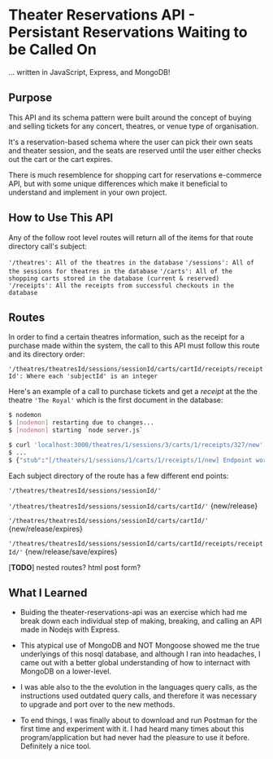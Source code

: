 # Theater Reservations API - Persistant Reservations Waiting to be Called On
 ... written in JavaScript, Express, and MongoDB!


## Purpose

This API and its schema pattern were built around the concept of buying and selling tickets for any concert, theatres, or venue type of organisation.

It's a reservation-based schema where the user can pick their own seats and theater session, and the seats are reserved until the user either checks out the cart or the cart expires.

There is much resemblence for shopping cart for reservations e-commerce API, but with some unique differences which make it beneficial to understand and implement in your own project.

## How to Use This API

Any of the follow root level routes will return all of the items for that route directory call's subject:

`'/theatres': All of the theatres in the database`
`'/sessions': All of the sessions for theatres in the database`
`'/carts': All of the shopping carts stored in the database (current & reserved)`
`'/receipts': All the receipts from successful checkouts in the database`

## Routes

In order to find a certain theatres information, such as the receipt for a purchase made within the system, the call to this API must follow this route and its directory order:

`'/theatres/theatresId/sessions/sessionId/carts/cartId/receipts/receiptId': Where each 'subjectId' is an integer`

Here's an example of a call to purchase tickets and get a *receipt* at the the theatre `'The Royal'` which is the first document in the database:

```sh
$ nodemon
$ [nodemon] restarting due to changes...
$ [nodemon] starting `node server.js`

$ curl 'localhost:3000/theatres/1/sessions/3/carts/1/receipts/327/new'
$ ... 
$ {"stub":"[/theaters/1/sessions/1/carts/1/receipts/1/new] Endpoint works!"}%

```

Each subject directory of the route has a few different end points:

`'/theatres/theatresId/sessions/sessionId/'`

`'/theatres/theatresId/sessions/sessionId/carts/cartId/'` {new/release}

`'/theatres/theatresId/sessions/sessionId/carts/cartId/'` {new/release/expires}

`'/theatres/theatresId/sessions/sessionId/carts/cartId/receipts/receiptId/'` {new/release/save/expires}


[**TODO**] nested routes? html post form?

## What I Learned

- Buiding the theater-reservations-api was an exercise which had me break down each individual step of making, breaking, and calling an API made in Nodejs with Express. 

- This atypical use of MongoDB and NOT Mongoose showed me the true underlyings of this nosql database, and although I ran into headaches, I came out with a better global understanding of how to internact with MongoDB on a lower-level.

- I was able also to the the evolution in the languages query calls, as the instructions used outdated query calls, and therefore it was necessary to upgrade and port over to the new methods.

- To end things, I was finally about to download and run Postman for the first time and experiment with it. I had heard many times about this program/application but had never had the pleasure to use it before. Definitely a nice tool.
